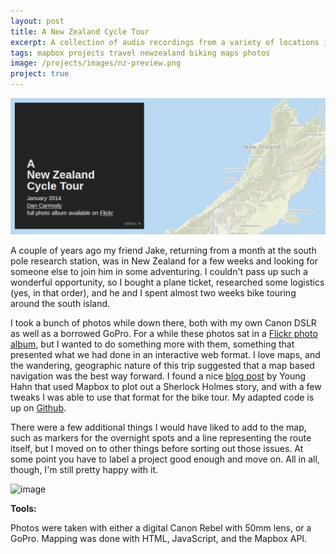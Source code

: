```yaml
---
layout: post
title: A New Zealand Cycle Tour
excerpt: A collection of audio recordings from a variety of locations in the western United States.
tags: mapbox projects travel newzealand biking maps photos
image: /projects/images/nz-preview.png
project: true
---
```



[![image](/projects/images/nz-preview.png)](/newzealand)

A couple of years ago my friend Jake, returning from a month at the south pole research station, was in New Zealand for a few weeks and looking for someone else to join him in some adventuring. I couldn't pass up such a wonderful opportunity, so I bought a plane ticket, researched some logistics (yes, in that order), and he and I spent almost two weeks bike touring around the south island.

I took a bunch of photos while down there, both with my own Canon DSLR as well as a borrowed GoPro. For a while these photos sat in a [Flickr photo album][flickr], but I wanted to do something more with them, something that presented what we had done in an interactive web format. I love maps, and the wandering, geographic nature of this trip suggested that a map based navigation was the best way forward. I found a nice [blog post][hahn] by Young Hahn that used Mapbox to plot out a Sherlock Holmes story, and with a few tweaks I was able to use that format for the bike tour. My adapted code is up on [Github][github].

There were a few additional things I would have liked to add to the map, such as markers for the overnight spots and a line representing the route itself, but I moved on to other things before sorting out those issues. At some point you have to label a project good enough and move on. All in all, though, I'm still pretty happy with it.

![image](https://farm8.staticflickr.com/7294/12384549513_9643830484_z_d.jpg)

**Tools:**

Photos were taken with either a digital Canon Rebel with 50mm lens, or a GoPro. Mapping was done with HTML, JavaScript, and the Mapbox API. 


[flickr]: https://www.flickr.com/photos/carmodydr/albums/72157640553163783/with/12385807014/
[hahn]: http://alistapart.com/article/hack-your-maps
[github]: https://github.com/carmodydr/carmodydr.github.io/tree/master/newzealand
